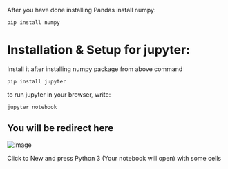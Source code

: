 After you have done installing Pandas install numpy:
```
pip install numpy
```

# Installation & Setup for jupyter:
  Install it after installing numpy package from above command

  ```
pip install jupyter
```
to run jupyter in your browser, write:
```
jupyter notebook
```

<h2>You will be redirect here</h2>

![image](https://github.com/marjan-ahmed/Getting-Started-with-Pandas/assets/159646510/8c95ff50-607e-4f17-b85d-609760b17c94)

 Click to New and press Python 3 (Your notebook will open) with some cells



